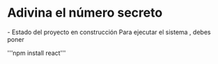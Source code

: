 <h1>  Adivina el número secreto  </h1>
- Estado del proyecto en construcción
Para ejecutar el sistema , debes poner 

'''npm install react'''
